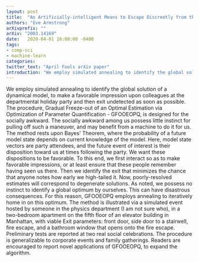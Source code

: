 ```yaml
---
layout: post
title:  "An Artificially-intelligent Means to Escape Discreetly from the Departmental Holiday Party; guide for the socially awkward"
authors: "Eve Armstrong"
arXivprefix: ""
arXiv: "2003.14169"
date:   2020-04-01 16:00:00 -0400
tags:
- comp-sci
- machine-learn
categories:
twitter_text: "April Fools arXiv paper"
introduction: "We employ simulated annealing to identify the global solution of a dynamical model, to make a favorable impression upon colleagues at the departmental holiday party..."
---
```


We employ simulated annealing to identify the global solution of a dynamical model, to make a favorable impression upon colleagues at the departmental holiday party and then exit undetected as soon as possible. The procedure, Gradual Freeze-out of an Optimal Estimation via Optimization of Parameter Quantification - GFOOEOPQ, is designed for the socially awkward. The socially awkward among us possess little instinct for pulling off such a maneuver, and may benefit from a machine to do it for us. The method rests upon Bayes\' Theorem, where the probability of a future model state depends on current knowledge of the model. Here, model state vectors are party attendees, and the future event of interest is their disposition toward us at times following the party. We want these dispositions to be favorable. To this end, we first interact so as to make favorable impressions, or at least ensure that these people remember having seen us there. Then we identify the exit that minimizes the chance that anyone notes how early we high-tailed it. Now, poorly-resolved estimates will correspond to degenerate solutions. As noted, we possess no instinct to identify a global optimum by ourselves. This can have disastrous consequences. For this reason, GFOOEOPQ employs annealing to iteratively home in on this optimum. The method is illustrated via a simulated event hosted by someone in the physics department (I am not sure who), in a two-bedroom apartment on the fifth floor of an elevator building in Manhattan, with viable Exit parameters: front door, side door to a stairwell, fire escape, and a bathroom window that opens onto the fire escape. Preliminary tests are reported at two real social celebrations. The procedure is generalizable to corporate events and family gatherings. Readers are encouraged to report novel applications of GFOOEOPQ, to expand the algorithm.
